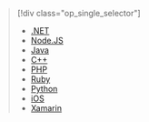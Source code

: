 > [!div class="op_single_selector"]
> * [.NET](../articles/storage/storage-dotnet-how-to-use-blobs.md)
> * [Node.JS](../articles/storage/storage-nodejs-how-to-use-blob-storage.md)
> * [Java](../articles/storage/storage-java-how-to-use-blob-storage.md)
> * [C++](../articles/storage/storage-c-plus-plus-how-to-use-blobs.md)
> * [PHP](../articles/storage/storage-php-how-to-use-blobs.md)
> * [Ruby](../articles/storage/storage-ruby-how-to-use-blob-storage.md)
> * [Python](../articles/storage/storage-python-how-to-use-blob-storage.md)
> * [iOS](../articles/storage/storage-ios-how-to-use-blob-storage.md)
> * [Xamarin](../articles/storage/storage-xamarin-blob-storage.md)
> 
> 



<!--HONumber=Nov16_HO2-->


